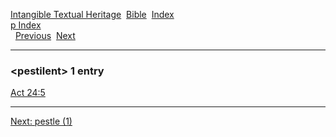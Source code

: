 [Intangible Textual Heritage](../../index)  [Bible](../index) 
[Index](index)   
[p Index](_p_)  
  [Previous](c08462)  [Next](c08464) 

------------------------------------------------------------------------

### &lt;pestilent&gt; 1 entry

[Act 24:5](../kjv/act024.htm#005)  

------------------------------------------------------------------------

[Next: pestle (1)](c08464)
